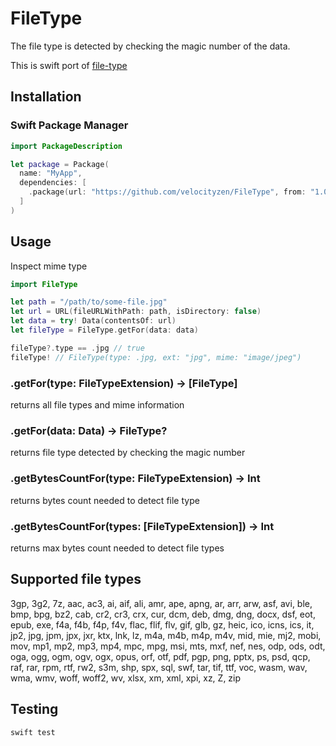 # FileType

The file type is detected by checking the magic number of the data.

This is swift port of [file-type](https://github.com/sindresorhus/file-type)

## Installation
### Swift Package Manager
```swift
import PackageDescription

let package = Package(
  name: "MyApp",
  dependencies: [
    .package(url: "https://github.com/velocityzen/FileType", from: "1.0.1")
  ]
)
```

## Usage

Inspect mime type

```swift
import FileType

let path = "/path/to/some-file.jpg"
let url = URL(fileURLWithPath: path, isDirectory: false)
let data = try! Data(contentsOf: url)
let fileType = FileType.getFor(data: data)

fileType?.type == .jpg // true
fileType! // FileType(type: .jpg, ext: "jpg", mime: "image/jpeg")

```

### .getFor(type: FileTypeExtension) -> [FileType]

returns all file types and mime information 

### .getFor(data: Data) -> FileType?

returns file type detected by checking the magic number


### .getBytesCountFor(type: FileTypeExtension) -> Int

returns bytes count needed to detect file type

### .getBytesCountFor(types: [FileTypeExtension]) -> Int

returns max bytes count needed to detect file types


## Supported file types

 3gp, 3g2, 7z, aac, ac3, ai, aif, ali, amr, ape, apng, ar, arr, arw, asf, avi, ble, bmp, bpg, bz2, cab, cr2, cr3, crx, cur, dcm, deb, dmg, dng, docx, dsf, eot, epub, exe, f4a, f4b, f4p, f4v, flac, flif, flv, gif, glb, gz, heic, ico, icns, ics, it, jp2, jpg, jpm, jpx, jxr, ktx, lnk, lz, m4a, m4b, m4p, m4v, mid, mie, mj2, mobi, mov, mp1, mp2, mp3, mp4, mpc, mpg, msi, mts, mxf, nef, nes, odp, ods, odt, oga, ogg, ogm, ogv, ogx, opus, orf, otf, pdf, pgp, png, pptx, ps, psd, qcp, raf, rar, rpm, rtf, rw2, s3m, shp, spx, sql, swf, tar, tif, ttf, voc, wasm, wav, wma, wmv, woff, woff2, wv, xlsx, xm, xml, xpi, xz, Z, zip



## Testing
```
swift test
```
